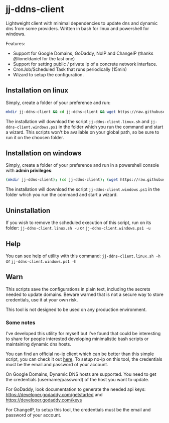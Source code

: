 # jj-ddns-client
Lightweight client with minimal dependencies to update dns and dynamic dns from some providers. Written in bash for linux and powershell for windows.

Features:
* Support for Google Domains, GoDaddy, NoIP and ChangeIP (thanks @lioneldaniel for the last one)
* Support for setting public / private ip of a concrete network interface.
* CronJob/Scheduled Task that runs periodically (15min)
* Wizard to setup the configuration.

## Installation on linux
Simply, create a folder of your preference and run:

```bash
mkdir jj-ddns-client && cd jj-ddns-client && wget https://raw.githubusercontent.com/joanjane/jj-ddns-client/master/jj-ddns-client.linux.sh && sudo chmod +x ./jj-ddns-client.linux.sh && ./jj-ddns-client.linux.sh
```

The installation will download the script `jj-ddns-client.linux.sh` and `jj-ddns-client.windows.ps1` in the folder which you run the command and start a wizard. This scripts won't be available on your global path, so be sure to run it on the choosen folder.

## Installation on windows
Simply, create a folder of your preference and run in a powershell console with **admin privileges**:

```bash
(mkdir jj-ddns-client); (cd jj-ddns-client); (wget https://raw.githubusercontent.com/joanjane/jj-ddns-client/master/jj-ddns-client.windows.ps1 -OutFile jj-ddns-client.windows.ps1); (./jj-ddns-client.windows.ps1)
```

The installation will download the script `jj-ddns-client.windows.ps1` in the folder which you run the command and start a wizard.

## Uninstallation
If you wish to remove the scheduled execution of this script, run on its folder: `jj-ddns-client.linux.sh -u` or `jj-ddns-client.windows.ps1 -u`

## Help
You can see help of utility with this command: `jj-ddns-client.linux.sh -h` or `jj-ddns-client.windows.ps1 -h` 

## Warn
This scripts save the configurations in plain text, including the secrets needed to update domains. Beware warned that is not a secure way to store credentials, use it at your own risk.

This tool is not designed to be used on any production environment.

### Some notes
I've developed this utility for myself but I've found that could be interesting to share for people interested developing minimalistic bash scripts or maintaining dynamic dns hosts. 

You can find an official no-ip client which can be better than this simple script, you can check it out [here](http://www.noip.com/support/knowledgebase/installing-the-linux-dynamic-update-client/). To setup no-ip on this tool, the credentials must be the email and password of your account.

On Google Domains, Dynamic DNS hosts are supported. You need to get the credentials (username/password) of the host you want to update.

For GoDaddy, look documentation to generate the needed api keys: https://developer.godaddy.com/getstarted and https://developer.godaddy.com/keys

For ChangeIP, to setup this tool, the credentials must be the email and password of your account.

